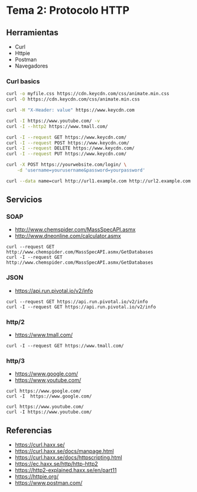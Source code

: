 # Tema 2: Protocolo HTTP

## Herramientas

- Curl
- Httpie
- Postman
- Navegadores

### Curl basics

```bash
curl -o myfile.css https://cdn.keycdn.com/css/animate.min.css
curl -O https://cdn.keycdn.com/css/animate.min.css

curl -H "X-Header: value" https://www.keycdn.com

curl -I https://www.youtube.com/ -v
curl -I --http2 https://www.tmall.com/

curl -I --request GET https://www.keycdn.com/
curl -I --request POST https://www.keycdn.com/
curl -I --request DELETE https://www.keycdn.com/
curl -I --request PUT https://www.keycdn.com/

curl -X POST https://yourwebsite.com/login/ \
    -d 'username=yourusername&password=yourpassword'

curl --data name=curl http://url1.example.com http://url2.example.com

```

## Servicios

### SOAP

- http://www.chemspider.com/MassSpecAPI.asmx
- http://www.dneonline.com/calculator.asmx

```
curl --request GET http://www.chemspider.com/MassSpecAPI.asmx/GetDatabases
curl -I --request GET http://www.chemspider.com/MassSpecAPI.asmx/GetDatabases

```

### JSON

- https://api.run.pivotal.io/v2/info

```
curl --request GET https://api.run.pivotal.io/v2/info
curl -I --request GET https://api.run.pivotal.io/v2/info
```

### http/2

- https://www.tmall.com/

```
curl -I --request GET https://www.tmall.com/
```

### http/3

- https://www.google.com/
- https://www.youtube.com/

```
curl https://www.google.com/
curl -I  https://www.google.com/

curl https://www.youtube.com/
curl -I https://www.youtube.com/
```

## Referencias

- https://curl.haxx.se/
- https://curl.haxx.se/docs/manpage.html
- https://curl.haxx.se/docs/httpscripting.html
- https://ec.haxx.se/http/http-http2
- https://http2-explained.haxx.se/en/part11
- https://httpie.org/
- https://www.postman.com/

